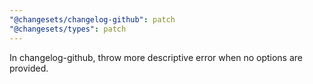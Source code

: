 ```yaml
---
"@changesets/changelog-github": patch
"@changesets/types": patch
---
```


In changelog-github, throw more descriptive error when no options are provided.
